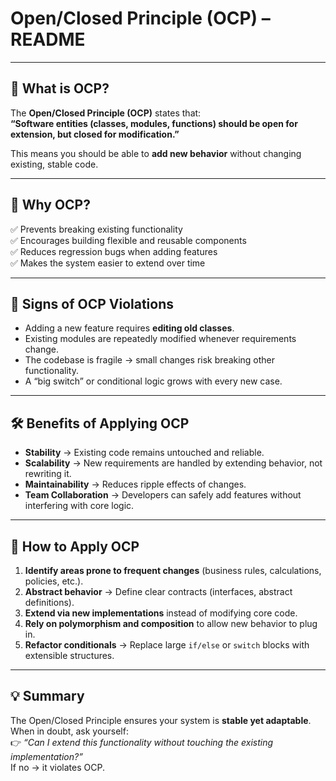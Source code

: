 # Open/Closed Principle (OCP) – README

---

## 📘 What is OCP?
The **Open/Closed Principle (OCP)** states that:  
**“Software entities (classes, modules, functions) should be open for extension, but closed for modification.”**

This means you should be able to **add new behavior** without changing existing, stable code.

---

## 🎯 Why OCP?
✅ Prevents breaking existing functionality  
✅ Encourages building flexible and reusable components  
✅ Reduces regression bugs when adding features  
✅ Makes the system easier to extend over time  

---

## 🔎 Signs of OCP Violations
- Adding a new feature requires **editing old classes**.  
- Existing modules are repeatedly modified whenever requirements change.  
- The codebase is fragile → small changes risk breaking other functionality.  
- A “big switch” or conditional logic grows with every new case.  

---

## 🛠 Benefits of Applying OCP
- **Stability** → Existing code remains untouched and reliable.  
- **Scalability** → New requirements are handled by extending behavior, not rewriting it.  
- **Maintainability** → Reduces ripple effects of changes.  
- **Team Collaboration** → Developers can safely add features without interfering with core logic.  

---

## 🚀 How to Apply OCP
1. **Identify areas prone to frequent changes** (business rules, calculations, policies, etc.).  
2. **Abstract behavior** → Define clear contracts (interfaces, abstract definitions).  
3. **Extend via new implementations** instead of modifying core code.  
4. **Rely on polymorphism and composition** to allow new behavior to plug in.  
5. **Refactor conditionals** → Replace large `if/else` or `switch` blocks with extensible structures.  


---

## 💡 Summary
The Open/Closed Principle ensures your system is **stable yet adaptable**.  
When in doubt, ask yourself:  
👉 *“Can I extend this functionality without touching the existing implementation?”*  
If no → it violates OCP.  
